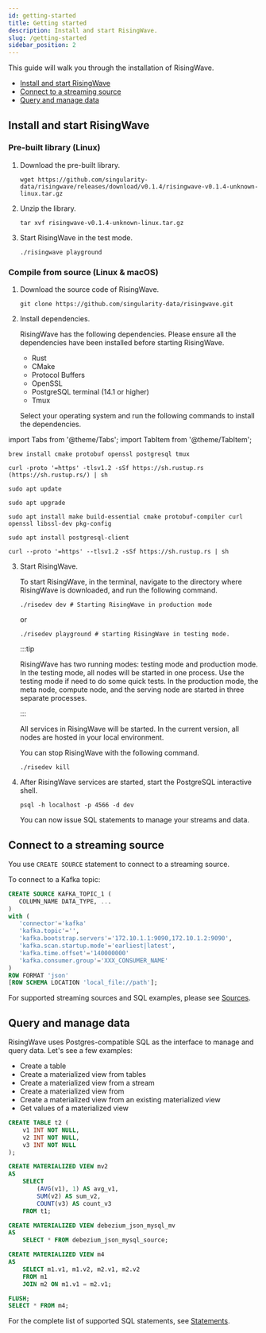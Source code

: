 ```yaml
---
id: getting-started
title: Getting started
description: Install and start RisingWave.
slug: /getting-started
sidebar_position: 2
---
```



This guide will walk you through the installation of RisingWave. 

- [Install and start RisingWave](#install-and-start-risingwave)
- [Connect to a streaming source](#connect-to-a-streaming-source)
- [Query and manage data](#query-and-manage-data)

## Install and start RisingWave

### Pre-built library (Linux)

1. Download the pre-built library.
 
    ```
    wget https://github.com/singularity-data/risingwave/releases/download/v0.1.4/risingwave-v0.1.4-unknown-linux.tar.gz
    ```

1. Unzip the library.

    ```
    tar xvf risingwave-v0.1.4-unknown-linux.tar.gz
    ```

1. Start RisingWave in the test mode.

    ```
    ./risingwave playground
    ```

### Compile from source (Linux & macOS)

1. Download the source code of RisingWave.

    ```
    git clone https://github.com/singularity-data/risingwave.git
    ```

2. Install dependencies.

    RisingWave has the following dependencies. Please ensure all the dependencies have been installed before starting RisingWave.

    * Rust
    * CMake
    * Protocol Buffers
    * OpenSSL
    * PostgreSQL terminal (14.1 or higher)
    * Tmux

    Select your operating system and run the following commands to install the dependencies.

import Tabs from '@theme/Tabs';
import TabItem from '@theme/TabItem';

<div style={{marginLeft:"2rem"}}>
<Tabs>
<TabItem value="macos" label="macOS" default>


```
brew install cmake protobuf openssl postgresql tmux
```

```
curl -proto '=https' -tlsv1.2 -sSf https://sh.rustup.rs (https://sh.rustup.rs/) | sh
```
</TabItem>
<TabItem value="linux" label="Linux">

```
sudo apt update
```

```
sudo apt upgrade
```

```
sudo apt install make build-essential cmake protobuf-compiler curl openssl libssl-dev pkg-config
```

```
sudo apt install postgresql-client
```

```
curl --proto '=https' --tlsv1.2 -sSf https://sh.rustup.rs | sh
```
</TabItem>
</Tabs>
</div>

3. Start RisingWave.

    To start RisingWave, in the terminal, navigate to the directory where RisingWave is downloaded, and run the following command.
    ```
    ./risedev dev # Starting RisingWave in production mode
    ```
    or
    ```
    ./risedev playground # starting RisingWave in testing mode. 
    ```
    :::tip

    RisingWave has two running modes: testing mode and production mode. In the testing mode, all nodes will be started in one process. Use the testing mode if need to do some quick tests. In the production mode, the meta node, compute node, and the serving node are started in three separate processes. 

    :::

    All services in RisingWave will be started. In the current version, all nodes are hosted in your local environment.

    You can stop RisingWave with the following command.
    ```
    ./risedev kill
    ```

4. After RisingWave services are started, start the PostgreSQL interactive shell.
    ```
    psql -h localhost -p 4566 -d dev
    ```
    You can now issue SQL statements to manage your streams and data. 

## Connect to a streaming source

You use `CREATE SOURCE` statement to connect to a streaming source.

To connect to a Kafka topic: 

```sql
CREATE SOURCE KAFKA_TOPIC_1 (
   COLUMN_NAME DATA_TYPE, ...
)
with (
   'connector'='kafka'
   'kafka.topic'='',
   'kafka.bootstrap.servers'='172.10.1.1:9090,172.10.1.2:9090',
   'kafka.scan.startup.mode'='earliest|latest',
   'kafka.time.offset'='140000000'
   'kafka.consumer.group'='XXX_CONSUMER_NAME'
)
ROW FORMAT 'json' 
[ROW SCHEMA LOCATION 'local_file://path'];
```

For supported streaming sources and SQL examples, please see [Sources](Sources.md).

## Query and manage data

RisingWave uses Postgres-compatible SQL as the interface to manage and query data. Let's see a few examples:

* Create a table
* Create a materialized view from tables
* Create a materialized view from a stream
* Create a materialized view from
* Create a materialized view from an existing materialized view
* Get values of a materialized view


```sql title="To create a table:"
CREATE TABLE t2 (
    v1 INT NOT NULL, 
    v2 INT NOT NULL, 
    v3 INT NOT NULL
);
```


```sql title="To create a materialized view from tables:"
CREATE MATERIALIZED VIEW mv2 
AS 
    SELECT
        (AVG(v1), 1) AS avg_v1, 
        SUM(v2) AS sum_v2, 
        COUNT(v3) AS count_v3 
    FROM t1;
```


```sql title="To create a materialized view from a source:"
CREATE MATERIALIZED VIEW debezium_json_mysql_mv 
AS 
    SELECT * FROM debezium_json_mysql_source;
```


```sql title="To create a materialized view from existing materialized views:"
CREATE MATERIALIZED VIEW m4 
AS 
    SELECT m1.v1, m1.v2, m2.v1, m2.v2 
    FROM m1 
    JOIN m2 ON m1.v1 = m2.v1;
```


```sql title="To get the latest values of a materialized view:"
FLUSH;
SELECT * FROM m4;
```

For the complete list of supported SQL statements, see [Statements](Statements.md).






